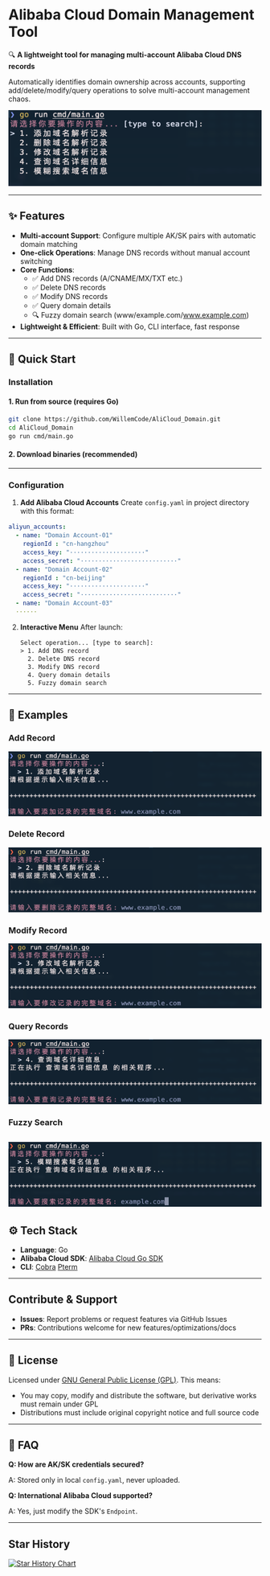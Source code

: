 # Alibaba Cloud Domain Management Tool

🔍 **A lightweight tool for managing multi-account Alibaba Cloud DNS records**

Automatically identifies domain ownership across accounts, supporting add/delete/modify/query operations to solve multi-account management chaos.

![UI Screenshot](../images/001.png)

---
## ✨ Features
- **Multi-account Support**: Configure multiple AK/SK pairs with automatic domain matching
- **One-click Operations**: Manage DNS records without manual account switching
- **Core Functions**:
  - ✅ Add DNS records (A/CNAME/MX/TXT etc.)
  - ✅ Delete DNS records
  - ✅ Modify DNS records
  - ✅ Query domain details
  - 🔍 Fuzzy domain search (www/example.com/www.example.com)
- **Lightweight & Efficient**: Built with Go, CLI interface, fast response
---
## 🚀 Quick Start
### Installation
#### 1. Run from source (requires Go)
```bash
git clone https://github.com/WillemCode/AliCloud_Domain.git
cd AliCloud_Domain
go run cmd/main.go
```
#### 2. Download binaries (recommended)
---
### Configuration
1. **Add Alibaba Cloud Accounts**
   Create `config.yaml` in project directory with this format:
```yaml
aliyun_accounts:
  - name: "Domain Account-01"
    regionId : "cn-hangzhou"
    access_key: "·····················"
    access_secret: "···························"
  - name: "Domain Account-02"
    regionId : "cn-beijing"
    access_key: "·····················"
    access_secret: "···························"
  - name: "Domain Account-03"
  ······
```
2. **Interactive Menu**
   After launch:
   ```text
   Select operation... [type to search]: 
   > 1. Add DNS record
     2. Delete DNS record
     3. Modify DNS record
     4. Query domain details
     5. Fuzzy domain search
   ```
---
## 📸 Examples
### Add Record
![Add Record](../images/002.png)
### Delete Record
![Delete Record](../images/003.png)
### Modify Record
![Modify Record](../images/004.png)
### Query Records
![Query Records](../images/005.png)
### Fuzzy Search
![Fuzzy Search](../images/006.png)
---
## ⚙️ Tech Stack
- **Language**: Go
- **Alibaba Cloud SDK**: [Alibaba Cloud Go SDK](https://github.com/aliyun/alibaba-cloud-sdk-go)
- **CLI**: [Cobra](https://github.com/spf13/cobra) [Pterm](https://github.com/pterm/pterm)
---
## Contribute & Support
- **Issues**: Report problems or request features via GitHub Issues
- **PRs**: Contributions welcome for new features/optimizations/docs
---
## 📜 License

Licensed under [GNU General Public License (GPL)](./LICENSE).
This means:
- You may copy, modify and distribute the software, but derivative works must remain under GPL
- Distributions must include original copyright notice and full source code

---
## 🙋 FAQ

**Q: How are AK/SK credentials secured?**

A: Stored only in local `config.yaml`, never uploaded.

**Q: International Alibaba Cloud supported?**

A: Yes, just modify the SDK's `Endpoint`.

---
## Star History
[![Star History Chart](https://api.star-history.com/svg?repos=WillemCode/AliCloud_Domain&type=Date)](https://www.star-history.com/#WillemCode/AliCloud_Domain&Date)
